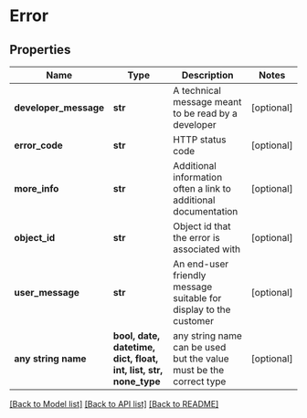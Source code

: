 # Error


## Properties
Name | Type | Description | Notes
------------ | ------------- | ------------- | -------------
**developer_message** | **str** | A technical message meant to be read by a developer | [optional] 
**error_code** | **str** | HTTP status code | [optional] 
**more_info** | **str** | Additional information often a link to additional documentation | [optional] 
**object_id** | **str** | Object id that the error is associated with | [optional] 
**user_message** | **str** | An end-user friendly message suitable for display to the customer | [optional] 
**any string name** | **bool, date, datetime, dict, float, int, list, str, none_type** | any string name can be used but the value must be the correct type | [optional]

[[Back to Model list]](../README.md#documentation-for-models) [[Back to API list]](../README.md#documentation-for-api-endpoints) [[Back to README]](../README.md)



